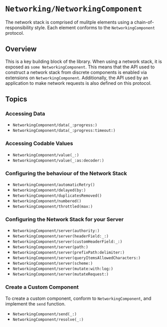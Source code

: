 # ``Networking/NetworkingComponent``

The network stack is comprised of mulitple elements using a chain-of-responsibility style. Each element conforms to the ``NetworkingComponent`` protocol.

## Overview

This is a key building block of the library. When using a network stack, it is exposed as `some NetworkingComponent`. This means that the API used to construct a network stack from discrete components is enabled via extensions on ``NetworkingComponent``. Additionally, the API used by an application to make network requests is also defined on this protocol.

## Topics

### Accessing Data

- ``NetworkingComponent/data(_:progress:)``
- ``NetworkingComponent/data(_:progress:timeout:)``

### Accessing Codable Values

- ``NetworkingComponent/value(_:)``
- ``NetworkingComponent/value(_:as:decoder:)``

### Configuring the behaviour of the Network Stack

- ``NetworkingComponent/automaticRetry()``
- ``NetworkingComponent/delayed(by:)``
- ``NetworkingComponent/duplicatesRemoved()``
- ``NetworkingComponent/numbered()``
- ``NetworkingComponent/throttled(max:)``

### Configuring the Network Stack for your Server

- ``NetworkingComponent/server(authority:)``
- ``NetworkingComponent/server(headerField:_:)``
- ``NetworkingComponent/server(customHeaderField:_:)``
- ``NetworkingComponent/server(path:)``
- ``NetworkingComponent/server(prefixPath:delimiter:)``
- ``NetworkingComponent/server(queryItemsAllowedCharacters:)``
- ``NetworkingComponent/server(scheme:)``
- ``NetworkingComponent/server(mutate:with:log:)``
- ``NetworkingComponent/server(mutateRequest:)``

### Create a Custom Component

To create a custom component, conform to `NetworkingComponent`, and implement the `send` function.

- ``NetworkingComponent/send(_:)``
- ``NetworkingComponent/resolve(_:)``
